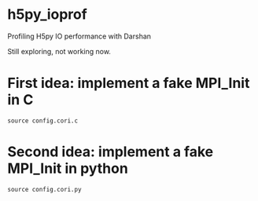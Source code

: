 # h5py_ioprof
Profiling H5py IO performance with Darshan

Still exploring, not working now. 

# First idea: implement a fake MPI_Init in C

```
source config.cori.c 
```

# Second idea: implement a fake MPI_Init in python

```
source config.cori.py
```
